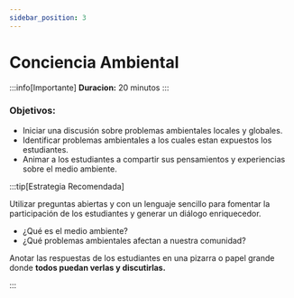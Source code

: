 ```yaml
---
sidebar_position: 3
---
```

# Conciencia Ambiental

:::info[Importante]
**Duracion:** 20 minutos
:::


### Objetivos:
- Iniciar una discusión sobre problemas ambientales locales y globales. 
- Identificar problemas ambientales a los cuales estan expuestos los estudiantes.
- Animar a los estudiantes a compartir sus pensamientos y experiencias sobre el medio ambiente. 

:::tip[Estrategia Recomendada]

Utilizar preguntas abiertas y con un lenguaje sencillo para fomentar la participación de los estudiantes y generar un diálogo enriquecedor.

- ¿Qué es el medio ambiente?
- ¿Qué problemas ambientales afectan a nuestra comunidad?

Anotar las respuestas de los estudiantes en una pizarra o papel grande donde **todos puedan verlas y discutirlas.**

:::

